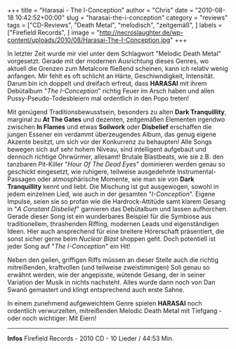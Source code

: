 +++
title = "Harasai - The I-Conception"
author = "Chris"
date = "2010-08-18 10:42:52+00:00"
slug = "harasai-the-i-conception"
category = "reviews"
tags = ["CD-Reviews", "Death Metal", "melodisch", "zeitgemäß", ]
labels = ["Firefield Records", ]
image = "http://necroslaughter.de/wp-content/uploads/2010/08/Harasai-The-I-Conception.jpg"
+++

In letzter Zeit wurde mir viel unter dem Schlagwort "Melodic Death Metal" vorgesetzt. Gerade mit der modernen Ausrichtung dieses Genres, wo aktuell die Grenzen zum Metalcore fließend scheinen, kann ich relativ wenig anfangen. Mir fehlt es oft schlicht an Härte, Geschiwndigkeit, Intensität. Darum bin ich doppelt und dreifach erfreut, dass **HARASAI** mit ihrem Debütalbum "_The I-Conception_" richtig Feuer im Arsch haben und allen Pussy-Pseudo-Todesbleiern mal ordentlich in den Popo treten!

Mit genügend Traditionsbewusstsein, besonders zu alten **Dark Tranquillity**, marginal zu **At The Gates** und dezenten, zeitgemäßen Elementen irgendwo zwischen **In Flames** und etwas **Soilwork** oder **Disbelief** erschaffen die jungen Essener ein verdammt überzeugendes Album, das genug eigene Akzente besitzt, um sich vor der Konkurrenz zu behaupten! Alle Songs bewegen sich auf sehr hohem Niveau, sind intelligent aufgebaut und dennoch richtige Ohrwürmer, allesamt! Brutale Blastbeats, wie sie z.B. den tanzbaren Pit-Killer "_Hour Of The Dead Eyes_" dominieren werden genau so geschickt eingesetzt, wie ruhigere, teilweise ausgedehnte Instrumental-Passagen oder atmosphärische Momente, wie man sie von **Dark Tranquillity** kennt und liebt. Die Mischung ist gut ausgewogen, sowohl in jedem einzelnen Lied, wie auch in der gesamten "_I-Conception_".
Eigene Impulse, seien sie so profan wie die Hardrock-Attitüde samt klarem Gesang in "_A Constant Disbelief_" garnieren das Debütalbum und lassen aufhorchen. Gerade dieser Song ist ein wunderbares Beispiel für die Symbiose aus traditionellem, thrashenden Riffing, modernen Leads und eigenständigen Ideen. Hier auch ansprechend für eine breitere Hörerschaft präsentiert, die sonst sicher gerne beim _Nuclear Blast_ shoppen geht. Doch potentiell ist jeder Song auf "_The I-Conception_" ein Hit!

Neben den geilen, griffigen Riffs müssen an dieser Stelle auch die richtig mitreißenden, kraftvollen (und teilweise zweistimmigen) Soli genau so erwähnt werden, wie der angepisste, wütende Gesang, der in seiner Variation der Musik in nichts nachsteht. Alles wurde dann noch von Dan Swanö gemastert und klingt entsprechend auch erste Sahne.

In einem zunehmend aufgeweichtem Genre spielen **HARASAI** noch ordentlich verwurzelten, mitreißenden Melodic Death Metal mit Tiefgang - oder noch wichtiger: Mit Eiern!





---
**Infos**
Firefield Records - 2010
CD - 10 Lieder / 44:53 Min.
